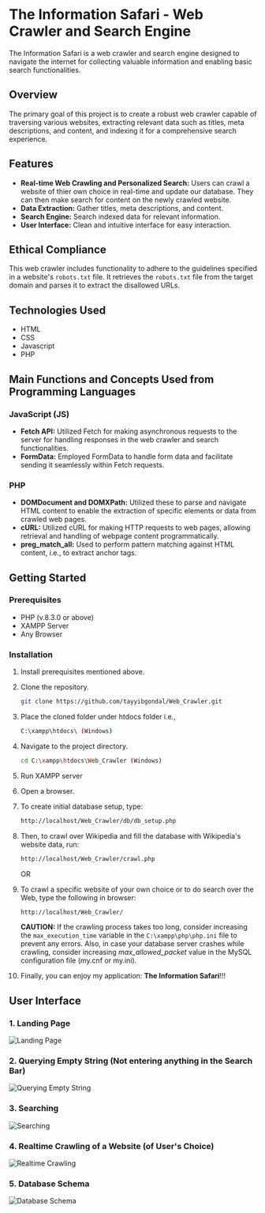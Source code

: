 # The Information Safari - Web Crawler and Search Engine

The Information Safari is a web crawler and search engine designed to navigate the internet for collecting valuable information and enabling basic search functionalities.

## Overview

The primary goal of this project is to create a robust web crawler capable of traversing various websites, extracting relevant data such as titles, meta descriptions, and content, and indexing it for a comprehensive search experience.

## Features

- **Real-time Web Crawling and Personalized Search:** Users can crawl a website of thier own choice in real-time and update our database. They can then make search for content on the newly crawled website.
- **Data Extraction:** Gather titles, meta descriptions, and content.
- **Search Engine:** Search indexed data for relevant information.
- **User Interface:** Clean and intuitive interface for easy interaction.

## Ethical Compliance

This web crawler includes functionality to adhere to the guidelines specified in a website's `robots.txt` file. It retrieves the `robots.txt` file from the target domain and parses it to extract the disallowed URLs.


## Technologies Used

- HTML
- CSS
- Javascript
- PHP

## Main Functions and Concepts Used from Programming Languages

### JavaScript (JS)

- **Fetch API:** Utilized Fetch for making asynchronous requests to the server for handling responses in the web crawler and search functionalities.
- **FormData:** Employed FormData to handle form data and facilitate sending it seamlessly within Fetch requests.

### PHP

- **DOMDocument and DOMXPath:** Utilized these to parse and navigate HTML content to enable the extraction of specific elements or data from crawled web pages.
- **cURL:** Utilized cURL for making HTTP requests to web pages, allowing retrieval and handling of webpage content programmatically.
- **preg_match_all:** Used to perform pattern matching against HTML content, i.e., to extract anchor tags.

## Getting Started

### Prerequisites

- PHP (v.8.3.0 or above)
- XAMPP Server
- Any Browser

### Installation

1. Install prerequisites mentioned above.

2. Clone the repository.

   ```sh
   git clone https://github.com/tayyibgondal/Web_Crawler.git
   ```

3. Place the cloned folder under htdocs folder i.e.,

   ```sh
   C:\xampp\htdocs\ (Windows)

   ```

4. Navigate to the project directory.

   ```sh
   cd C:\xampp\htdocs\Web_Crawler (Windows)
   ```

5. Run XAMPP server

6. Open a browser.

7. To create initial database setup, type:

   ```sh
   http://localhost/Web_Crawler/db/db_setup.php
   ```

8. Then, to crawl over Wikipedia and fill the database with Wikipedia's website data, run:

   ```sh
   http://localhost/Web_Crawler/crawl.php
   ```

   OR

9. To crawl a specific website of your own choice or to do search over the Web, type the following in browser:

   ```sh
   http://localhost/Web_Crawler/
   ```

   **CAUTION:** If the crawling process takes too long, consider increasing the `max_execution_time` variable in the `C:\xampp\php\php.ini` file to prevent any errors. Also, in case your database server crashes while crawling, consider increasing *max_allowed_packet* value in the MySQL configuration file (my.cnf or my.ini).

10. Finally, you can enjoy my application: **The Information Safari**!!!

## User Interface

### 1. Landing Page

![Landing Page](images/1_Landing_Page.jpg)

### 2. Querying Empty String (Not entering anything in the Search Bar)

![Querying Empty String](images/2_Querying_Empty_String.jpg)

### 3. Searching

![Searching](images/3_Searching.jpg)

### 4. Realtime Crawling of a Website (of User's Choice)

![Realtime Crawling](images/4_Realtime_Crawling.jpg)

### 5. Database Schema

![Database Schema](images/5_Database_Schema.jpg)
